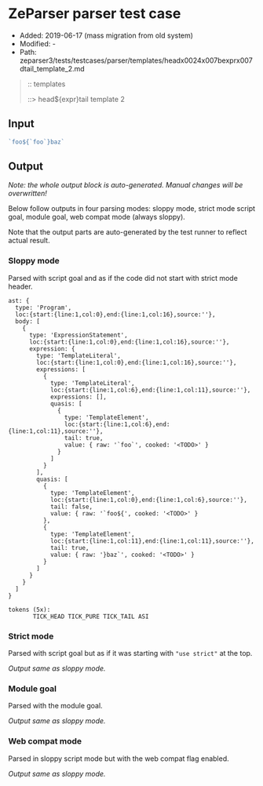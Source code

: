 # ZeParser parser test case

- Added: 2019-06-17 (mass migration from old system)
- Modified: -
- Path: zeparser3/tests/testcases/parser/templates/headx0024x007bexprx007dtail_template_2.md

> :: templates
>
> ::> head${expr}tail template 2

## Input

`````js
`foo${`foo`}baz`
`````

## Output

_Note: the whole output block is auto-generated. Manual changes will be overwritten!_

Below follow outputs in four parsing modes: sloppy mode, strict mode script goal, module goal, web compat mode (always sloppy).

Note that the output parts are auto-generated by the test runner to reflect actual result.

### Sloppy mode

Parsed with script goal and as if the code did not start with strict mode header.

`````
ast: {
  type: 'Program',
  loc:{start:{line:1,col:0},end:{line:1,col:16},source:''},
  body: [
    {
      type: 'ExpressionStatement',
      loc:{start:{line:1,col:0},end:{line:1,col:16},source:''},
      expression: {
        type: 'TemplateLiteral',
        loc:{start:{line:1,col:0},end:{line:1,col:16},source:''},
        expressions: [
          {
            type: 'TemplateLiteral',
            loc:{start:{line:1,col:6},end:{line:1,col:11},source:''},
            expressions: [],
            quasis: [
              {
                type: 'TemplateElement',
                loc:{start:{line:1,col:6},end:{line:1,col:11},source:''},
                tail: true,
                value: { raw: '`foo`', cooked: '<TODO>' }
              }
            ]
          }
        ],
        quasis: [
          {
            type: 'TemplateElement',
            loc:{start:{line:1,col:0},end:{line:1,col:6},source:''},
            tail: false,
            value: { raw: '`foo${', cooked: '<TODO>' }
          },
          {
            type: 'TemplateElement',
            loc:{start:{line:1,col:11},end:{line:1,col:11},source:''},
            tail: true,
            value: { raw: '}baz`', cooked: '<TODO>' }
          }
        ]
      }
    }
  ]
}

tokens (5x):
       TICK_HEAD TICK_PURE TICK_TAIL ASI
`````

### Strict mode

Parsed with script goal but as if it was starting with `"use strict"` at the top.

_Output same as sloppy mode._

### Module goal

Parsed with the module goal.

_Output same as sloppy mode._

### Web compat mode

Parsed in sloppy script mode but with the web compat flag enabled.

_Output same as sloppy mode._
